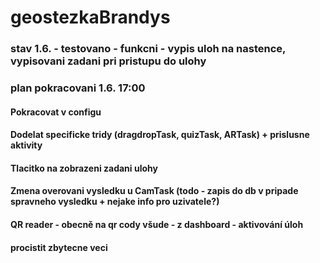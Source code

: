 # geostezkaBrandys
### stav 1.6. - testovano - funkcni - vypis uloh na nastence, vypisovani zadani pri pristupu do ulohy
### plan pokracovani 1.6. 17:00

#### Pokracovat v configu
#### Dodelat specificke tridy (dragdropTask, quizTask, ARTask) + prislusne aktivity
#### Tlacitko na zobrazeni zadani ulohy 
#### Zmena overovani vysledku u CamTask (todo - zapis do db v pripade spravneho vysledku + nejake info pro uzivatele?)
#### QR reader - obecně na qr cody všude - z dashboard - aktivování úloh
#### procistit zbytecne veci
